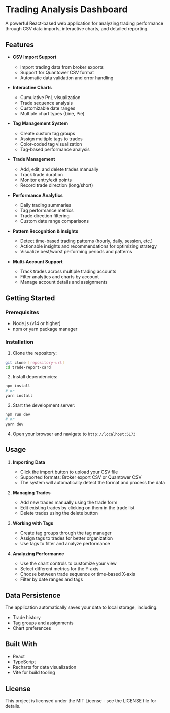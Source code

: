 # Trading Analysis Dashboard

A powerful React-based web application for analyzing trading performance through CSV data imports, interactive charts, and detailed reporting.

## Features

- **CSV Import Support**
  - Import trading data from broker exports
  - Support for Quantower CSV format
  - Automatic data validation and error handling

- **Interactive Charts**
  - Cumulative PnL visualization
  - Trade sequence analysis
  - Customizable date ranges
  - Multiple chart types (Line, Pie)

- **Tag Management System**
  - Create custom tag groups
  - Assign multiple tags to trades
  - Color-coded tag visualization
  - Tag-based performance analysis

- **Trade Management**
  - Add, edit, and delete trades manually
  - Track trade duration
  - Monitor entry/exit points
  - Record trade direction (long/short)

- **Performance Analytics**
  - Daily trading summaries
  - Tag performance metrics
  - Trade direction filtering
  - Custom date range comparisons

- **Pattern Recognition & Insights**
  - Detect time-based trading patterns (hourly, daily, session, etc.)
  - Actionable insights and recommendations for optimizing strategy
  - Visualize best/worst performing periods and patterns

- **Multi-Account Support**
  - Track trades across multiple trading accounts
  - Filter analytics and charts by account
  - Manage account details and assignments

## Getting Started

### Prerequisites

- Node.js (v14 or higher)
- npm or yarn package manager

### Installation

1. Clone the repository:
```bash
git clone [repository-url]
cd trade-report-card
```

2. Install dependencies:
```bash
npm install
# or
yarn install
```

3. Start the development server:
```bash
npm run dev
# or
yarn dev
```

4. Open your browser and navigate to `http://localhost:5173`

## Usage

1. **Importing Data**
   - Click the import button to upload your CSV file
   - Supported formats: Broker export CSV or Quantower CSV
   - The system will automatically detect the format and process the data

2. **Managing Trades**
   - Add new trades manually using the trade form
   - Edit existing trades by clicking on them in the trade list
   - Delete trades using the delete button

3. **Working with Tags**
   - Create tag groups through the tag manager
   - Assign tags to trades for better organization
   - Use tags to filter and analyze performance

4. **Analyzing Performance**
   - Use the chart controls to customize your view
   - Select different metrics for the Y-axis
   - Choose between trade sequence or time-based X-axis
   - Filter by date ranges and tags

## Data Persistence

The application automatically saves your data to local storage, including:
- Trade history
- Tag groups and assignments
- Chart preferences

## Built With

- React
- TypeScript
- Recharts for data visualization
- Vite for build tooling

## License

This project is licensed under the MIT License - see the LICENSE file for details.
